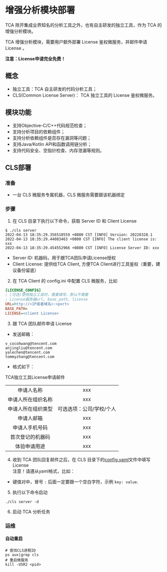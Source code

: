 # 增强分析模块部署
TCA 除开集成业界知名的分析工具之外，也有自主研发的独立工具，作为 TCA 的增强分析模块。

TCA 增强分析模块，需要用户额外部署 License 鉴权微服务，并邮件申请 License 。

**注意：License申请完全免费！** 

## 概念
- 独立工具：TCA 自主研发的代码分析工具；
- CLS(Common License Server)： TCA 独立工具的 License 鉴权微服务。

## 模块功能
- 支持Objective-C/C++代码规范检查；
- 支持分析项目的依赖组件；
- 支持分析依赖组件是否存在漏洞等问题；
- 支持Java/Kotlin API和函数调用链分析；
- 支持代码安全、空指针检查、内存泄漏等规则。

## CLS部署

### 准备
- 一台 CLS 微服务专属机器，CLS 微服务需要跟该机器绑定

### 步骤
1. 在 CLS 目录下执行以下命令，获取 Server ID 和 Client License
```shell
$ ./cls server
2022-04-13 18:35:29.356510559 +0800 CST [INFO] Version: 20220328.1
2022-04-13 18:35:29.44083463 +0800 CST [INFO] The client license is:
xxx
2022-04-13 18:35:29.454552966 +0800 CST [INFO] License Server ID: xxx
```
- Server ID: 机器码，用于跟TCA团队申请License授权
- Client License: 提供给TCA Client, 方便TCA Client进行工具鉴权（重要，建议备份留底）

2. 在 TCA Client 的 config.ini 中配置 CLS 微服务，比如
```ini
[LICENSE_CONFIG]
; [可选]使用独立工具时，需要填写，默认不需要
; License服务器url, base_path, license
URL=http://<IP或者域名>:<port>
BASE_PATH=
LICENSE=<client License>
```

3. 跟 TCA 团队邮件申请 License

- 发送邮箱：
```
v_cocohwang@tencent.com
anjingliu@tencent.com
yalechen@tencent.com
tommyzhang@tencent.com
```

- 格式如下：

TCA独立工具License申请邮件

| |  |
|  :----:  | :----:  |
| 申请人名称  | xxx |
| 申请人所在组织名称 | xxx |
| 申请人所在组织类型 | 可选选项：公司/学校/个人 |
| 申请人邮箱 | xxx |
| 申请人手机号码 | xxx |
| 首次登记的机器码 | xxx |
| 体验申请用途 | xxx |

4. 收到 TCA 团队回复邮件之后，在 CLS 目录下的[config.yaml](config.yaml)文件中填写License  
注意！请遵从yaml格式，比如：
- 键值对中，冒号 `:` 后面一定要跟一个空白字符，示例 `key: value`.

5. 执行以下命令启动
```shell
./cls server -d
```

6. 启动 TCA 分析任务

### 运维
#### 自动重启
```shell
# 查找CLS进程ID
ps aux|grep cls
# 重启微服务
kill -USR2 <pid>
```
